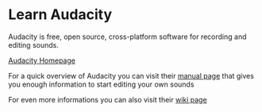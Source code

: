 Learn Audacity
==============

Audacity is free, open source, cross-platform software for recording and editing sounds.

[Audacity Homepage](http://audacity.sourceforge.net/)

For a quick overview of Audacity you can visit their [manual page](http://audacity.sourceforge.net/manual-1.2/index.html) that gives you enough information to start editing your own sounds

For even more informations you can also visit their [wiki page](http://wiki.audacityteam.org/wiki/Audacity_Wiki_Home_Page)
